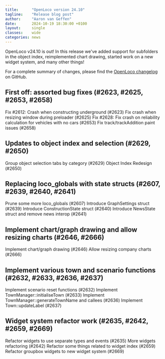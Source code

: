 ```yaml
---
title:      "OpenLoco version 24.10"
tagline:    "Release blog post"
author:     "Aaron van Geffen"
date:       2024-10-19 18:30:00 +0100
layout:     single
classes:    wide
categories: news
---
```


OpenLoco v24.10 is out! In this release we've added support for subfolders in
the object index, reimplemented chart drawing, started work on a new widget system,
and many other things!

For a complete summary of changes, please find the
[OpenLoco changelog](https://github.com/OpenLoco/OpenLoco/releases/tag/v24.10) on GitHub.

## First off: assorted bug fixes (#2623, #2625, #2653, #2658)

 Fix #2612: Crash when constructing underground (#2623) <Duncan>
 Fix crash when resizing window during preloader (#2625) <Matt>
 Fix #2628: Fix crash on reliability calculation for vehicles with no cars (#2653) <Duncan>
 Fix track/trackAddition paint issues (#2658) <Duncan>

## Updates to object index and selection (#2629, #2650)

 Group object selection tabs by category (#2629) <Aaron van Geffen>
 Object Index Redesign (#2650) <Duncan>

## Replacing loco_globals with state structs (#2607, #2639, #2640, #2641)

 Prune some more loco_globals (#2607) <Aaron van Geffen>
 Introduce GraphSettings struct (#2639) <Aaron van Geffen>
 Introduce ConstructionState struct (#2640) <Aaron van Geffen>
 Introduce NewsState struct and remove news interop (#2641) <Aaron van Geffen>

## Implement chart/graph drawing and allow resizing charts (#2646, #2666)

 Implement chart/graph drawing (#2646) <Aaron van Geffen>
 Allow resizing company charts (#2666) <Aaron van Geffen>

## Implement various town and scenario functions (#2632, #2633, #2636, #2637)

 Implement scenario reset functions (#2632) <Aaron van Geffen>
 Implement TownManager::initialiseTown (#2633) <Aaron van Geffen>
 Implement TownManager::generateTownName and callees (#2636) <Aaron van Geffen>
 Implement Town::updateLabel (#2637) <Aaron van Geffen>

## Widget system refactor work (#2635, #2642, #2659, #2669)

 Refactor widgets to use separate types and events (#2635) <Matt>
 More widgets refactoring (#2642) <Matt>
 Refactor some things related to widget index (#2659) <Matt>
 Refactor groupbox widgets to new widget system (#2669) <Aaron van Geffen>
